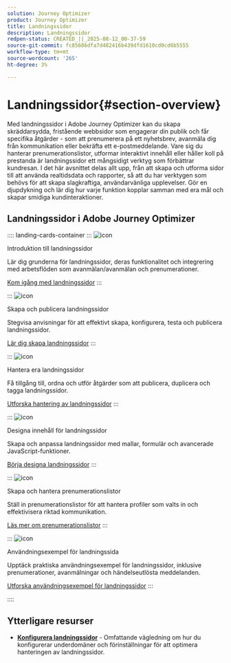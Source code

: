 ```yaml
---
solution: Journey Optimizer
product: Journey Optimizer
title: Landningssidor
description: Landningssidor
redpen-status: CREATED_||_2025-08-12_00-37-59
source-git-commit: fc85686dfa7d482416b439dfd1610cd0cd6b5555
workflow-type: tm+mt
source-wordcount: '265'
ht-degree: 3%

---
```



# Landningssidor{#section-overview}

Med landningssidor i Adobe Journey Optimizer kan du skapa skräddarsydda, fristående webbsidor som engagerar din publik och får specifika åtgärder - som att prenumerera på ett nyhetsbrev, avanmäla dig från kommunikation eller bekräfta ett e-postmeddelande. Vare sig du hanterar prenumerationslistor, utformar interaktivt innehåll eller håller koll på prestanda är landningssidor ett mångsidigt verktyg som förbättrar kundresan. I det här avsnittet delas allt upp, från att skapa och utforma sidor till att använda realtidsdata och rapporter, så att du har verktygen som behövs för att skapa slagkraftiga, användarvänliga upplevelser. Gör en djupdykning och lär dig hur varje funktion kopplar samman med era mål och skapar smidiga kundinteraktioner.

## Landningssidor i Adobe Journey Optimizer

:::: landing-cards-container
:::
![icon](https://cdn.experienceleague.adobe.com/icons/book.svg)

Introduktion till landningssidor

Lär dig grunderna för landningssidor, deras funktionalitet och integrering med arbetsflöden som avanmälan/avanmälan och prenumerationer.

[Kom igång med landningssidor](../using/landing-pages/get-started-lp.md)
:::

:::
![icon](https://cdn.experienceleague.adobe.com/icons/circle-play.svg)

Skapa och publicera landningssidor

Stegvisa anvisningar för att effektivt skapa, konfigurera, testa och publicera landningssidor.

[Lär dig skapa landningssidor](../using/landing-pages/create-lp.md)
:::

:::
![icon](https://cdn.experienceleague.adobe.com/icons/list-check.svg)

Hantera era landningssidor

Få tillgång till, ordna och utför åtgärder som att publicera, duplicera och tagga landningssidor.

[Utforska hantering av landningssidor](../using/landing-pages/manage-lp.md)
:::

:::
![icon](https://cdn.experienceleague.adobe.com/icons/puzzle-piece.svg)

Designa innehåll för landningssidor

Skapa och anpassa landningssidor med mallar, formulär och avancerade JavaScript-funktioner.

[Börja designa landningssidor](landing-pages-design-landing-page.md)
:::

:::
![icon](https://cdn.experienceleague.adobe.com/icons/list-check.svg)

Skapa och hantera prenumerationslistor

Ställ in prenumerationslistor för att hantera profiler som valts in och effektivisera riktad kommunikation.

[Läs mer om prenumerationslistor](../using/landing-pages/subscription-list.md)
:::

:::
![icon](https://cdn.experienceleague.adobe.com/icons/bullseye.svg)

Användningsexempel för landningssida

Upptäck praktiska användningsexempel för landningssidor, inklusive prenumerationer, avanmälningar och händelseutlösta meddelanden.

[Utforska användningsexempel för landningssidor](../using/landing-pages/lp-use-cases.md)
:::

::::


## Ytterligare resurser

- **[Konfigurera landningssidor](lp-configuration-landing-page.md)** - Omfattande vägledning om hur du konfigurerar underdomäner och förinställningar för att optimera hanteringen av landningssidor.
